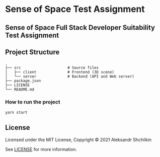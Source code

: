 # Sense of Space Test Assignment

## Sense of Space Full Stack Developer Suitability Test Assignment
<!-- TODO: Add project structure -->
## Project Structure
    .
    ├── src                     # Source files
    │   ├── client              # Frontend (3D scene)
    │   └── server              # Backend (API and Web server)
    ├── package.json        
    ├── LICENSE
    └── README.md


### How to run the project
```
yarn start
```

## License
Licensed under the MIT License, Copyright © 2021 Aleksandr Shchilkin

See [LICENSE](./LICENSE) for more information.